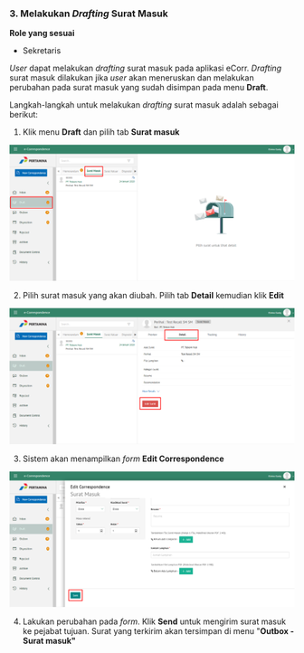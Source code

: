### 3. Melakukan *Drafting* Surat Masuk

**Role yang sesuai**

- Sekretaris

*User* dapat melakukan *drafting* surat masuk pada aplikasi eCorr. *Drafting* surat masuk dilakukan jika *user* akan 
meneruskan dan melakukan perubahan pada surat masuk yang sudah disimpan pada menu **Draft**.

Langkah-langkah untuk melakukan *drafting* surat masuk adalah sebagai berikut:

1. Klik menu **Draft** dan pilih tab **Surat masuk**

 ![Gambar](_screenshoot_surat_masuk/SM06.png/?sanitize=true)

2. Pilih surat masuk yang akan diubah. Pilih tab **Detail** kemudian klik **Edit**

 ![Gambar](_screenshoot_surat_masuk/SM07.png/?sanitize=true)

3. Sistem akan menampilkan *form* **Edit Correspondence**

 ![Gambar](_screenshoot_surat_masuk/SM08.png/?sanitize=true)

4. Lakukan perubahan pada *form*. Klik **Send** untuk mengirim surat masuk ke pejabat tujuan. Surat yang terkirim akan 
tersimpan di menu &quot;**Outbox - Surat masuk&quot;**
